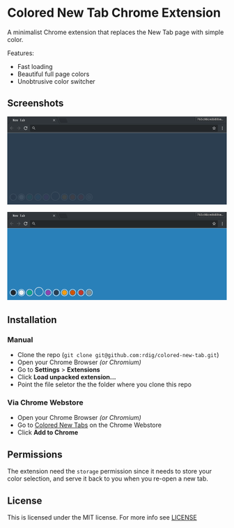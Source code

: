 # Colored New Tab Chrome Extension

A minimalist Chrome extension that replaces the New Tab page with simple color.

Features:
- Fast loading
- Beautiful full page colors
- Unobtrusive color switcher 

## Screenshots

![Screenshot](assets/cnt_ss_normal_midnight-blue.png "Normal Midnight Blue Color")

![Screenshot](assets/cnt_ss_hover_belize-hole.png "Hovered Belize Hole Color")

## Installation

### Manual

- Clone the repo (`git clone git@github.com:rdig/colored-new-tab.git`)
- Open your Chrome Browser *(or Chromium)*
- Go to **Settings** > **Extensions**
- Click **Load unpacked extension...**
- Point the file seletor the the folder where you clone this repo

### Via Chrome Webstore

- Open your Chrome Browser *(or Chromium)*
- Go to [Colored New Tabs](https://chrome.google.com/webstore/detail/colored-new-tab/bfjhjeccmlkbbgliegkapplkpkcngeaa) on the Chrome Webstore
- Click **Add to Chrome**

## Permissions

The extension need the `storage` permission since it needs to store your color selection, and serve it back to you when you re-open a new tab.

## License

This is licensed under the MIT license. For more info see [LICENSE](./LICENSE)
